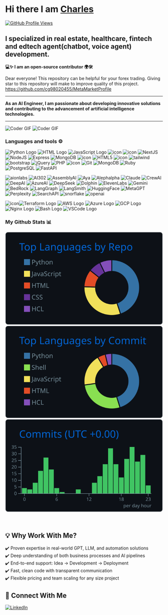# Hi there I am [Charles]()
[![GitHub Profile Views](https://komarev.com/ghpvc/?username=cg98020455&label=PROFILE+VIEWS&style=for-the-badge&color=blueviolet)](https://github.com/cg98020455)
<br/>

## I specialized in real estate, healthcare, fintech and edtech agent(chatbot, voice agent) development.
**💻✨ I am an open‑source contributor 🌍🛠️**  

Dear everyone! This repository can be helpful for your forex trading. Giving star to this repository will make to improve quality of this project.
https://github.com/cg98020455/MetaMarketProfile

---

**As an AI Engineer, I am passionate about developing innovative solutions and contributing to the advancement of artificial intelligence technologies.**

---

<img alt="Coder GIF" height=250 width=350 src="https://cdn.dribbble.com/users/730703/screenshots/6581243/avento.gif" />
<img alt="Coder GIF" height=250 width=350 src="https://miro.medium.com/v2/resize:fit:720/format:webp/1*oUAAR9fnsmpstFhqmZZ55g.gif" />



### Languages and tools ⚙️
<p>
<img src="https://cdn.worldvectorlogo.com/logos/python-5.svg" alt="Python Logo" width="50" height="50"/> 
<img src="https://www.svgrepo.com/show/303205/html-5-logo.svg" alt="HTML Logo" width="50" height="50"/> 
<img src="https://cdn.worldvectorlogo.com/logos/logo-javascript.svg" alt="JavaScript Logo" width="50" height="50"/>  
<img
  src="https://techstack-generator.vercel.app/ts-icon.svg"
  alt="icon"
  width="50"
  height="50" />
<img
  src="https://techstack-generator.vercel.app/react-icon.svg"
  alt="icon"
  width="50"
  height="50" />
<img
  src="https://skillicons.dev/icons?i=nextjs"
  width="50"
  height="50"
  alt="NextJS" />
<img
  src="https://skillicons.dev/icons?i=nodejs"
  width="50"
  height="50"
  alt="NodeJS" />
<img
  src="https://skillicons.dev/icons?i=express"
  width="50"
  height="50"
  alt="Express" />
<img
  src="https://skillicons.dev/icons?i=mongodb"
  width="50"
  height="50"
  alt="MongoDB" />
<img
  src="https://techstack-generator.vercel.app/mysql-icon.svg"
  alt="icon"
  width="50"
  height="50" />
<img
  src="https://skillicons.dev/icons?i=html"
  width="50"
  height="50"
  alt="HTML5" />
<img
  src="https://techstack-generator.vercel.app/sass-icon.svg"
  alt="icon"
  width="50"
  height="50" />
<img
  src="https://skillicons.dev/icons?i=tailwind"
  width="50"
  height="50"
  alt="tailwind" />
<img
  src="https://skillicons.dev/icons?i=bootstrap"
  width="50"
  height="50"
  alt="bootstrap" />
<img
  src="https://skillicons.dev/icons?i=jquery"
  width="50"
  height="50"
  alt="jQuery" />
<img
src="https://skillicons.dev/icons?i=php"
width="50"
height="50"
  alt="PHP" />
<img
  src="https://techstack-generator.vercel.app/webpack-icon.svg"
  alt="icon"
  width="50"
  height="50" />
<img
  src="https://user-images.githubusercontent.com/25181517/192108372-f71d70ac-7ae6-4c0d-8395-51d8870c2ef0.png"
  width="50"
  height="50"
  alt="Git" />
<img
  src="https://skillicons.dev/icons?i=go"
  width="50"
  height="50"
  alt="MongoDB" />
<img
  src="https://skillicons.dev/icons?i=ruby"
  width="50"
  height="50"
  alt="Ruby" />
<img
  src="https://skillicons.dev/icons?i=postgres"
  width="50"
  height="50"
  alt="PostgreSQL" />
<img
  src="https://skillicons.dev/icons?i=fastapi"
  width="50"
  height="50"
  alt="FastAPI" />


<img
  src="https://registry.npmmirror.com/@lobehub/icons-static-svg/latest/files/icons/aionlabs.svg"
  width="50"
  height="50"
  alt="aionlabs" />
<img
  src="https://registry.npmmirror.com/@lobehub/icons-static-svg/latest/files/icons/ai302.svg"
  width="50"
  height="50"
  alt="AI302" />
<img
  src="https://registry.npmmirror.com/@lobehub/icons-static-svg/latest/files/icons/assemblyai.svg"
  width="50"
  height="50"
  alt="AssemblyAI" />
<img
  src="https://registry.npmmirror.com/@lobehub/icons-static-svg/latest/files/icons/aya.svg"
  width="50"
  height="50"
  alt="Aya" />
<img
  src="https://registry.npmmirror.com/@lobehub/icons-static-svg/latest/files/icons/alephalpha.svg"
  width="50"
  height="50"
  alt="Alephalpha" />
<img
  src="https://registry.npmmirror.com/@lobehub/icons-static-svg/latest/files/icons/claude.svg"
  width="50"
  height="50"
  alt="Claude" />
<img
  src="https://registry.npmmirror.com/@lobehub/icons-static-svg/latest/files/icons/crewai.svg"
  width="50"
  height="50"
  alt="CrewAI" />
<img
  src="https://registry.npmmirror.com/@lobehub/icons-static-svg/latest/files/icons/deepai.svg"
  width="50"
  height="50"
  alt="DeepAI" />
<img
  src="https://registry.npmmirror.com/@lobehub/icons-static-svg/latest/files/icons/azureai.svg"
  width="50"
  height="50"
  alt="AzureAI" />
<img
  src="https://registry.npmmirror.com/@lobehub/icons-static-svg/latest/files/icons/deepseek.svg"
  width="50"
  height="50"
  alt="DeepSeek" />
<img
  src="https://registry.npmmirror.com/@lobehub/icons-static-svg/latest/files/icons/dolphin.svg"
  width="50"
  height="50"
  alt="Dolphin" />
<img
  src="https://registry.npmmirror.com/@lobehub/icons-static-svg/latest/files/icons/elevenlabs.svg"
  width="50"
  height="50"
  alt="ElevenLabs" />
<img
  src="https://registry.npmmirror.com/@lobehub/icons-static-svg/latest/files/icons/gemini.svg"
  width="50"
  height="50"
  alt="Gemini" />
<img
  src="https://registry.npmmirror.com/@lobehub/icons-static-svg/latest/files/icons/bedrock.svg"
  width="50"
  height="50"
  alt="BedRock" />
<img
  src="https://registry.npmmirror.com/@lobehub/icons-static-svg/latest/files/icons/langgraph.svg"
  width="50"
  height="50"
  alt="LangGraph" />
<img
  src="https://registry.npmmirror.com/@lobehub/icons-static-svg/latest/files/icons/langsmith.svg"
  width="50"
  height="50"
  alt="LangSmith" />
<img
  src="https://registry.npmmirror.com/@lobehub/icons-static-svg/latest/files/icons/huggingface.svg"
  width="50"
  height="50"
  alt="HuggingFace" />
<img
  src="https://registry.npmmirror.com/@lobehub/icons-static-svg/latest/files/icons/metagpt.svg"
  width="50"
  height="50"
  alt="MetaGPT" />
<img
  src="https://registry.npmmirror.com/@lobehub/icons-static-svg/latest/files/icons/perplexity.svg"
  width="50"
  height="50"
  alt="Perplexity" />
<img
  src="https://registry.npmmirror.com/@lobehub/icons-static-svg/latest/files/icons/searchapi.svg"
  width="50"
  height="50"
  alt="SearchAPI" />
<img
  src="https://registry.npmmirror.com/@lobehub/icons-static-svg/latest/files/icons/snowflake.svg"
  width="50"
  height="50"
  alt="snorflake" />
<img
  src="https://unpkg.com/@lobehub/icons-static-svg@latest/icons/openai.svg"
  width="50"
  height="50"
  alt="openai" />
  

  

<img
  src="https://techstack-generator.vercel.app/docker-icon.svg"
  alt="icon"
  width="50"
  height="50" /><img src="https://user-images.githubusercontent.com/25181517/183345121-36788a6e-5462-424a-be67-af1ebeda79a2.png" alt="Terraform Logo" width="50" height="50"/> <img src="https://cdn.worldvectorlogo.com/logos/aws-2.svg" alt="AWS Logo" width="50" height="50"/> <img src="https://cdn.worldvectorlogo.com/logos/azure-1.svg" alt="Azure Logo" width="50" height="50"/> <img src="https://user-images.githubusercontent.com/25181517/183911547-990692bc-8411-4878-99a0-43506cdb69cf.png" alt="GCP Logo" width="50" height="50"/> <img src="https://user-images.githubusercontent.com/25181517/183345125-9a7cd2e6-6ad6-436f-8490-44c903bef84c.png" alt="Nginx Logo" width="50" height="50"/> <img src="https://cdn.worldvectorlogo.com/logos/bash-1.svg" alt="Bash Logo" width="50" height="50"/> <img src="https://cdn.worldvectorlogo.com/logos/visual-studio-code-1.svg" alt="VSCode Logo" width="50" height="50"/>
</p>



### My Github Stats 📊

[![](https://raw.githubusercontent.com/cg98020455/cg98020455/master/profile-summary-card-output/github_dark/1-repos-per-language.svg)](https://github.com/cg98020455/github-profile-summary-cards) [![](https://raw.githubusercontent.com/cg98020455/cg98020455/master/profile-summary-card-output/github_dark/2-most-commit-language.svg)](https://github.com/cg98020455/github-profile-summary-cards)
[![](https://raw.githubusercontent.com/cg98020455/cg98020455/master/profile-summary-card-output/github_dark/4-productive-time.svg)](https://github.com/cg98020455/github-profile-summary-cards)





<br/>

## 💡 Why Work With Me?

✔️ Proven expertise in real-world GPT, LLM, and automation solutions
<br/>
✔️ Deep understanding of both business processes and AI pipelines
<br/>
✔️ End-to-end support: Idea → Development → Deployment
<br/>
✔️ Fast, clean code with transparent communication
<br/>
✔️ Flexible pricing and team scaling for any size project

## 🤝 Connect With Me

[![LinkedIn](https://img.shields.io/badge/linkedin-%230077B5.svg?style=for-the-badge&logo=linkedin&logoColor=white)](https://www.linkedin.com/in/charles-gagnon-0abbb334a/)
